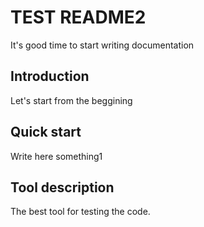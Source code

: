 # TEST README2
 It's good time to start writing documentation

## Introduction
Let's start from the beggining

## Quick start
Write here something1

## Tool description
The best tool for testing the code.
